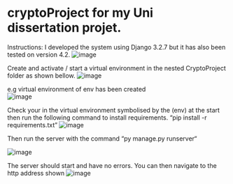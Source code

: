 # cryptoProject for my Uni dissertation projet. 


Instructions: 
I developed the system using Django 3.2.7 but it has also been tested on version 4.2. 
![image](https://user-images.githubusercontent.com/40778852/235377868-85654b87-e132-4f3f-b943-7d7fe707b83b.png)


Create and activate / start a virtual environment in the nested CryptoProject folder as shown bellow. 
 ![image](https://user-images.githubusercontent.com/40778852/235377873-0ed43a30-3137-4d60-9f67-484a92c0a3ad.png)

 
e.g virtual environment of env has been created  
![image](https://user-images.githubusercontent.com/40778852/235377876-dd6ddc49-4a29-4beb-b47c-03b19cf6c029.png)

Check your in the virtual environment symbolised by the (env) at the start then run the following command to install requirements. “pip install -r requirements.txt”
 ![image](https://user-images.githubusercontent.com/40778852/235377878-4f1a65db-3d88-4776-9eaa-a0738b021498.png)

Then run the server with the command “py manage.py runserver“
 
![image](https://user-images.githubusercontent.com/40778852/235377880-7c61d6c2-2abe-48fa-a922-c97b4d0a7dec.png)

The server should start and have no errors. You can then navigate to the http address shown
![image](https://user-images.githubusercontent.com/40778852/235377918-84f70869-6fed-4a4d-8d84-0a0c3e731510.png)
